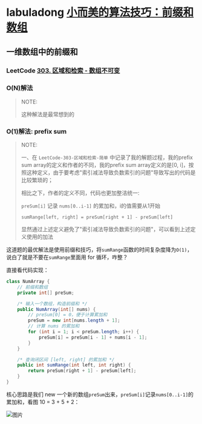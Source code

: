 # labuladong [小而美的算法技巧：前缀和数组](https://mp.weixin.qq.com/s?__biz=MzAxODQxMDM0Mw==&mid=2247494095&idx=2&sn=19a2609f33eadbbda1f6b75e2298d931&scene=21#wechat_redirect)

## 一维数组中的前缀和

### LeetCode [303. 区域和检索 - 数组不可变](https://leetcode.cn/problems/range-sum-query-immutable/)



### O(N)解法

> NOTE: 
>
> 这种解法是最常想到的



### O(1)解法: prefix sum

> NOTE: 
>
> 一、在 `LeetCode-303-区域和检索-简单` 中记录了我的解题过程，我的prefix sum array的定义和作者的不同，我的prefix sum array定义的是[0, i]，按照这种定义，由于要考虑"索引减法导致负数索引的问题"导致写出的代码是比较繁琐的；
>
> 相比之下，作者的定义不同，代码也更加整洁统一:
>
> `preSum[i]` 记录 `nums[0..i-1]` 的累加和，i的值需要从1开始
>
> `sumRange[left, right] = preSum[right + 1] - preSum[left]`
>
> 显然通过上述定义避免了"索引减法导致负数索引的问题"，可以看到上述定义使用的加法

这道题的最优解法是使用前缀和技巧，将`sumRange`函数的时间复杂度降为`O(1)`，说白了就是不要在`sumRange`里面用 for 循环，咋整？

直接看代码实现：

```Java
class NumArray {
    // 前缀和数组
    private int[] preSum;

    /* 输入一个数组，构造前缀和 */
    public NumArray(int[] nums) {
        // preSum[0] = 0，便于计算累加和
        preSum = new int[nums.length + 1];
        // 计算 nums 的累加和
        for (int i = 1; i < preSum.length; i++) {
            preSum[i] = preSum[i - 1] + nums[i - 1];
        }
    }

    /* 查询闭区间 [left, right] 的累加和 */
    public int sumRange(int left, int right) {
        return preSum[right + 1] - preSum[left];
    }
}
```

核心思路是我们 new 一个新的数组`preSum`出来，`preSum[i]`记录`nums[0..i-1]`的累加和，看图 10 = 3 + 5 + 2：

![图片](https://mmbiz.qpic.cn/sz_mmbiz_jpg/gibkIz0MVqdGFL8VaGGr0vzRcmibenAMtMGcMLfUt26I5y8ibbgA6YiawXP2UGU3ke758gO1GqogeOV9FiarJThypBA/640?wx_fmt=jpeg&tp=webp&wxfrom=5&wx_lazy=1&wx_co=1)